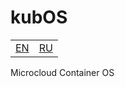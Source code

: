 # kubOS

<div>
    <table>
        <tr>
            <td>
                <a href="#readme">EN</a>
            </td>
            <td>
                <a href="README.ru.md">RU</a>
            </td>
        </tr>
    </table>
</div>

Microcloud Container OS
